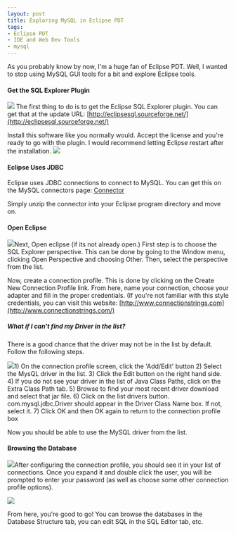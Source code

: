 ```yaml
---
layout: post
title: Exploring MySQL in Eclipse PDT
tags:
- Eclipse PDT
- IDE and Web Dev Tools
- mysql
---
```


As you probably know by now, I'm a huge fan of Eclipse PDT.  Well, I wanted to stop using MySQL GUI tools for a bit and explore Eclipse tools.



#### Get the SQL Explorer Plugin


[![](http://aaronsaray.com/blog/wp-content/uploads/2010/01/1-150x56.jpg)](http://aaronsaray.com/blog/wp-content/uploads/2010/01/1.jpg)
The first thing to do is to get the Eclipse SQL Explorer plugin.  You can get that at the update URL:
[http://eclipsesql.sourceforge.net/](http://eclipsesql.sourceforge.net/)

Install this software like you normally would.  Accept the license and you're ready to go with the plugin.  I would recommend letting Eclipse restart after the installation.
[![](http://aaronsaray.com/blog/wp-content/uploads/2010/01/2-300x33.jpg)](http://aaronsaray.com/blog/wp-content/uploads/2010/01/2.jpg)



#### Eclipse Uses JDBC


Eclipse uses JDBC connections to connect to MySQL.  You can get this on the MySQL connectors page:
[Connector](http://www.mysql.com/products/connector/)

Simply unzip the connector into your Eclipse program directory and move on.



#### Open Eclipse



[![](http://aaronsaray.com/blog/wp-content/uploads/2010/01/3-125x150.jpg)](http://aaronsaray.com/blog/wp-content/uploads/2010/01/3.jpg)Next, Open eclipse (if its not already open.)  First step is to choose the SQL Explorer perspective.  This can be done by going to the Window menu, clicking Open Perspective and choosing Other.  Then, select the perspective from the list.

Now, create a connection profile.  This is done by clicking on the Create New Connection Profile link.  From here, name your connection, choose your adapter and fill in the proper credentials.  (If you're not familiar with this style credentials, you can visit this website:  [http://www.connectionstrings.com](http://www.connectionstrings.com/)



##### What if I can't find my Driver in the list?


There is a good chance that the driver may not be in the list by default.
Follow the following steps.

[![](http://aaronsaray.com/blog/wp-content/uploads/2010/01/5-150x122.jpg)](http://aaronsaray.com/blog/wp-content/uploads/2010/01/5.jpg)1) On the connection profile screen, click the 'Add/Edit' button
2) Select the MysQL driver in the list.
3) Click the Edit button on the right hand side.
4) If you do not see your driver in the list of Java Class Paths, click on the Extra Class Path tab.
5) Browse to find your most recent driver download and select that jar file.
6) Click on the list drivers button.  com.mysql.jdbc.Driver should appear in the Driver Class Name box.  If not, select it.
7) Click OK and then OK again to return to the connection profile box

Now you should be able to use the MySQL driver from the list.



#### Browsing the Database



[![](http://aaronsaray.com/blog/wp-content/uploads/2010/01/6-150x37.jpg)](http://aaronsaray.com/blog/wp-content/uploads/2010/01/6.jpg)After configuring the connection profile, you should see it in your list of connections.  Once you expand it and double click the user, you will be prompted to enter your password (as well as choose some other connection profile options).

[![](http://aaronsaray.com/blog/wp-content/uploads/2010/01/7-300x213.jpg)](http://aaronsaray.com/blog/wp-content/uploads/2010/01/7.jpg)

From here, you're good to go!  You can browse the databases in the Database Structure tab, you can edit SQL in the SQL Editor tab, etc.
